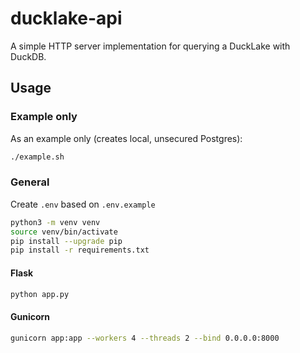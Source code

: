 # ducklake-api

A simple HTTP server implementation for querying a DuckLake with DuckDB.

## Usage

### Example only

As an example only (creates local, unsecured Postgres):
```sh
./example.sh
```

### General

Create `.env` based on `.env.example`

```sh
python3 -m venv venv
source venv/bin/activate
pip install --upgrade pip
pip install -r requirements.txt
```

#### Flask

```sh
python app.py
```


#### Gunicorn

```sh
gunicorn app:app --workers 4 --threads 2 --bind 0.0.0.0:8000
```